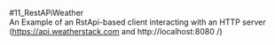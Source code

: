 #11_RestAPiWeather<br>
An Example of an RstApi-based client interacting with an HTTP server<br>
(https://api.weatherstack.com and http://localhost:8080 /)<br>

